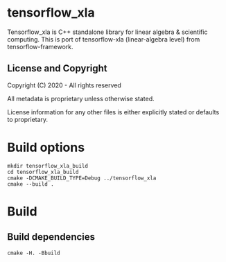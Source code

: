 tensorflow_xla
===================
Tensorflow_xla is C++ standalone library for linear algebra & scientific computing. This is port of tensorflow-xla (linear-algebra level) from tensorflow-framework.

License and Copyright
---------------------
Copyright (C) 2020 - All rights reserved

All metadata is proprietary unless otherwise stated. 

License information for any other files is either explicitly stated or
defaults to proprietary.

# Build options

```
mkdir tensorflow_xla_build
cd tensorflow_xla_build
cmake -DCMAKE_BUILD_TYPE=Debug ../tensorflow_xla
cmake --build .
```

# Build

Build dependencies
- 

```
cmake -H. -Bbuild
```


